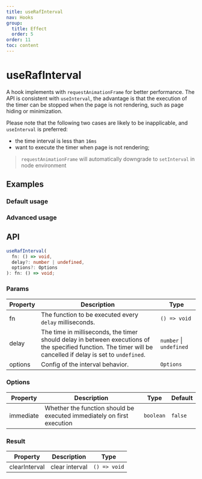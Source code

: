 ```yaml
---
title: useRafInterval
nav: Hooks
group:
  title: Effect
  order: 5
order: 11
toc: content
---
```


# useRafInterval

A hook implements with `requestAnimationFrame` for better performance. The API is consistent with `useInterval`, the advantage is that the execution of the timer can be stopped when the page is not rendering, such as page hiding or minimization.

Please note that the following two cases are likely to be inapplicable, and `useInterval` is preferred:

- the time interval is less than `16ms`
- want to execute the timer when page is not rendering;

> `requestAnimationFrame` will automatically downgrade to `setInterval` in node environment

## Examples

### Default usage

<code src="./demo/demo1.tsx"></code>

### Advanced usage

<code src="./demo/demo2.tsx"></code>

## API

```typescript
useRafInterval(
  fn: () => void,
  delay?: number | undefined,
  options?: Options
): fn: () => void;
```

### Params

| Property | Description                                                                                                                                                   | Type                    |
| -------- | ------------------------------------------------------------------------------------------------------------------------------------------------------------- | ----------------------- |
| fn       | The function to be executed every `delay` milliseconds.                                                                                                       | `() => void`            |
| delay    | The time in milliseconds, the timer should delay in between executions of the specified function. The timer will be cancelled if delay is set to `undefined`. | `number` \| `undefined` |
| options  | Config of the interval behavior.                                                                                                                              | `Options`               |

### Options

| Property  | Description                                                            | Type      | Default |
| --------- | ---------------------------------------------------------------------- | --------- | ------- |
| immediate | Whether the function should be executed immediately on first execution | `boolean` | `false` |

### Result

| Property      | Description    | Type         |
| ------------- | -------------- | ------------ |
| clearInterval | clear interval | `() => void` |
